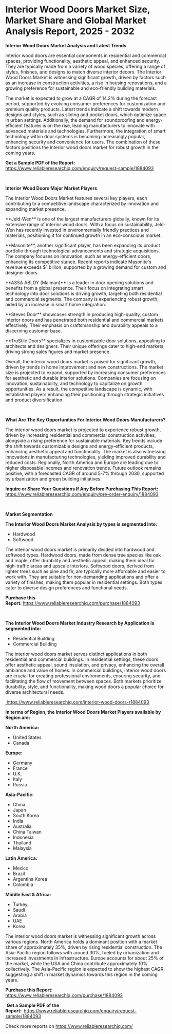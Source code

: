 <p><h1>Interior Wood Doors Market Size, Market Share and Global Market Analysis Report, 2025 - 2032</h1></p><p><strong>Interior Wood Doors Market Analysis and Latest Trends</strong></p>
<p><p>Interior wood doors are essential components in residential and commercial spaces, providing functionality, aesthetic appeal, and enhanced security. They are typically made from a variety of wood species, offering a range of styles, finishes, and designs to match diverse interior decors. The Interior Wood Doors Market is witnessing significant growth, driven by factors such as an increase in construction activities, a rise in housing renovations, and a growing preference for sustainable and eco-friendly building materials.</p><p>The market is expected to grow at a CAGR of 14.2% during the forecast period, supported by evolving consumer preferences for customization and premium quality products. Latest trends indicate a shift towards modern designs and styles, such as sliding and pocket doors, which optimize space in urban settings. Additionally, the demand for soundproofing and energy-efficient features is on the rise, leading manufacturers to innovate with advanced materials and technologies. Furthermore, the integration of smart technology within door systems is becoming increasingly popular, enhancing security and convenience for users. The combination of these factors positions the interior wood doors market for robust growth in the coming years.</p></p>
<p><strong>Get a Sample PDF of the Report:&nbsp;</strong> <a href="https://www.reliableresearchiq.com/enquiry/request-sample/1884093?utm_campaign=2346&utm_medium=2&utm_source=Github&utm_content=ia&utm_term=08022025&utm_id=interior-wood-doors">https://www.reliableresearchiq.com/enquiry/request-sample/1884093</a></p>
<p>&nbsp;</p>
<p><strong>Interior Wood Doors Major Market Players</strong></p>
<p><p>The Interior Wood Doors Market features several key players, each contributing to a competitive landscape characterized by innovation and expanding market presence. </p><p>**Jeld-Wen** is one of the largest manufacturers globally, known for its extensive range of interior wood doors. With a focus on sustainability, Jeld-Wen has recently invested in environmentally friendly practices and materials, positioning it for continued growth in an eco-conscious market.</p><p>**Masonite**, another significant player, has been expanding its product portfolio through technological advancements and strategic acquisitions. The company focuses on innovation, such as energy-efficient doors, enhancing its competitive stance. Recent reports indicate Masonite's revenue exceeds $1 billion, supported by a growing demand for custom and designer doors.</p><p>**ASSA ABLOY (Maiman)** is a leader in door opening solutions and benefits from a global presence. Their focus on integrating smart technology into door solutions is driving growth, targeting both residential and commercial segments. The company is experiencing robust growth, aided by an increase in smart home integration.</p><p>**Steves Door** showcases strength in producing high-quality, custom interior doors and has penetrated both residential and commercial markets effectively. Their emphasis on craftsmanship and durability appeals to a discerning customer base.</p><p>**TruStile Doors** specializes in customizable door solutions, appealing to architects and designers. Their unique offerings cater to high-end markets, driving strong sales figures and market presence.</p><p>Overall, the interior wood doors market is poised for significant growth, driven by trends in home improvement and new constructions. The market size is projected to expand, supported by increasing consumer preferences for aesthetic and durable interior solutions. Companies are focusing on innovation, sustainability, and technology to capitalize on growth opportunities. As a result, the competitive landscape is dynamic, with established players enhancing their positioning through strategic initiatives and product diversification.</p></p>
<p>&nbsp;</p>
<p><strong>What Are The Key Opportunities For Interior Wood Doors Manufacturers?</strong></p>
<p><p>The interior wood doors market is projected to experience robust growth, driven by increasing residential and commercial construction activities, alongside a rising preference for sustainable materials. Key trends include the shift towards customizable designs and energy-efficient products, enhancing aesthetic appeal and functionality. The market is also witnessing innovations in manufacturing technologies, yielding improved durability and reduced costs. Regionally, North America and Europe are leading due to higher disposable incomes and renovation trends. Future outlook remains positive, with a forecasted CAGR of around 5-7% through 2030, supported by urbanization and green building initiatives.</p></p>
<p><strong>Inquire or Share Your Questions If Any Before Purchasing This Report:</strong> <a href="https://www.reliableresearchiq.com/enquiry/pre-order-enquiry/1884093?utm_campaign=2346&utm_medium=2&utm_source=Github&utm_content=ia&utm_term=08022025&utm_id=interior-wood-doors">https://www.reliableresearchiq.com/enquiry/pre-order-enquiry/1884093</a></p>
<p>&nbsp;</p>
<p><strong>Market Segmentation</strong></p>
<p><strong>The Interior Wood Doors Market Analysis by types is segmented into:</strong></p>
<p><ul><li>Hardwood</li><li>Softwood</li></ul></p>
<p><p>The interior wood doors market is primarily divided into hardwood and softwood types. Hardwood doors, made from dense tree species like oak and maple, offer durability and aesthetic appeal, making them ideal for high-traffic areas and upscale interiors. Softwood doors, derived from lighter trees such as pine and fir, are typically more affordable and easier to work with. They are suitable for non-demanding applications and offer a variety of finishes, making them popular in residential settings. Both types cater to diverse design preferences and functional needs.</p></p>
<p><strong>Purchase this Report:&nbsp;</strong><a href="https://www.reliableresearchiq.com/purchase/1884093?utm_campaign=2346&utm_medium=2&utm_source=Github&utm_content=ia&utm_term=08022025&utm_id=interior-wood-doors">https://www.reliableresearchiq.com/purchase/1884093</a></p>
<p>&nbsp;</p>
<p><strong>The Interior Wood Doors Market Industry Research by Application is segmented into:</strong></p>
<p><ul><li>Residential Building</li><li>Commercial Building</li></ul></p>
<p><p>The interior wood doors market serves distinct applications in both residential and commercial buildings. In residential settings, these doors offer aesthetic appeal, sound insulation, and privacy, enhancing the overall ambiance and value of homes. In commercial buildings, interior wood doors are crucial for creating professional environments, ensuring security, and facilitating the flow of movement between spaces. Both markets prioritize durability, style, and functionality, making wood doors a popular choice for diverse architectural needs.</p></p>
<p><a href="https://www.reliableresearchiq.com/interior-wood-doors-r1884093?utm_campaign=2346&utm_medium=2&utm_source=Github&utm_content=ia&utm_term=08022025&utm_id=interior-wood-doors">&nbsp;https://www.reliableresearchiq.com/interior-wood-doors-r1884093</a></p>
<p><strong>In terms of Region, the Interior Wood Doors Market Players available by Region are:</strong></p>
<p>
    <p> <strong> North America: </strong>
        <ul>
            <li>United States</li>
            <li>Canada</li>
        </ul>
        </p> 
    <p> <strong> Europe: </strong>
        <ul>
            <li>Germany</li>
            <li>France</li>
            <li>U.K.</li>
            <li>Italy</li>
            <li>Russia</li>
        </ul>
        </p> 
    <p> <strong> Asia-Pacific: </strong>
        <ul>
            <li>China</li>
            <li>Japan</li>
            <li>South Korea</li>
            <li>India</li>
            <li>Australia</li>
            <li>China Taiwan</li>
            <li>Indonesia</li>
            <li>Thailand</li>
            <li>Malaysia</li>
        </ul>
        </p> 
    <p> <strong> Latin America: </strong>
        <ul>
            <li>Mexico</li>
            <li>Brazil</li>
            <li>Argentina Korea</li>
            <li>Colombia</li>
        </ul>
        </p> 
    <p> <strong> Middle East & Africa: </strong>
        <ul>
            <li>Turkey</li>
            <li>Saudi</li>
            <li>Arabia</li>
            <li>UAE</li>
            <li>Korea</li>
        </ul>
    </p>
    </p>
<p><p>The interior wood doors market is witnessing significant growth across various regions. North America holds a dominant position with a market share of approximately 35%, driven by rising residential construction. The Asia-Pacific region follows with around 30%, fueled by urbanization and increased investments in infrastructure. Europe accounts for about 25% of the market, while the USA and China contribute approximately 10% collectively. The Asia-Pacific region is expected to show the highest CAGR, suggesting a shift in market dynamics towards this region in the coming years.</p></p>
<p><strong>Purchase this Report: </strong><a href="https://www.reliableresearchiq.com/purchase/1884093?utm_campaign=2346&utm_medium=2&utm_source=Github&utm_content=ia&utm_term=08022025&utm_id=interior-wood-doors">https://www.reliableresearchiq.com/purchase/1884093</a></p>
<p>&nbsp;<strong>Get a Sample PDF of the Report:&nbsp;&nbsp;</strong><a href="https://www.reliableresearchiq.com/enquiry/request-sample/1884093?utm_campaign=2346&utm_medium=2&utm_source=Github&utm_content=ia&utm_term=08022025&utm_id=interior-wood-doors">https://www.reliableresearchiq.com/enquiry/request-sample/1884093</a></p>
<p><strong></strong></p>
<p>Check more reports on <a href="https://www.reliableresearchiq.com/?utm_campaign=2346&utm_medium=2&utm_source=Github&utm_content=ia&utm_term=08022025&utm_id=interior-wood-doors">https://www.reliableresearchiq.com/</a></p>